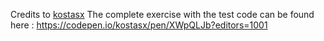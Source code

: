 Credits to [kostasx](https://github.com/kostasx)
The complete exercise with the test code can be found here :
https://codepen.io/kostasx/pen/XWpQLJb?editors=1001
